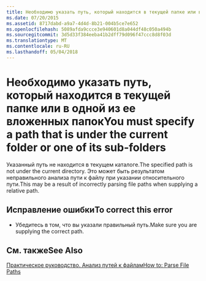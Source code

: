 ```yaml
---
title: Необходимо указать путь, который находится в текущей папке или в одной из ее вложенных папок
ms.date: 07/20/2015
ms.assetid: 8717dabd-a9a7-4d4d-8b21-004b5ce7e652
ms.openlocfilehash: 5089afda9ccce3e940601d8a044df48c050a494b
ms.sourcegitcommit: 3d5d33f384eeba41b2dff79d096f47ccc8d8f03d
ms.translationtype: MT
ms.contentlocale: ru-RU
ms.lasthandoff: 05/04/2018
---
```

# <a name="you-must-specify-a-path-that-is-under-the-current-folder-or-one-of-its-sub-folders"></a><span data-ttu-id="6f527-102">Необходимо указать путь, который находится в текущей папке или в одной из ее вложенных папок</span><span class="sxs-lookup"><span data-stu-id="6f527-102">You must specify a path that is under the current folder or one of its sub-folders</span></span>
<span data-ttu-id="6f527-103">Указанный путь не находится в текущем каталоге.</span><span class="sxs-lookup"><span data-stu-id="6f527-103">The specified path is not under the current directory.</span></span> <span data-ttu-id="6f527-104">Это может быть результатом неправильного анализа пути к файлу при указании относительного пути.</span><span class="sxs-lookup"><span data-stu-id="6f527-104">This may be a result of incorrectly parsing file paths when supplying a relative path.</span></span>  
  
## <a name="to-correct-this-error"></a><span data-ttu-id="6f527-105">Исправление ошибки</span><span class="sxs-lookup"><span data-stu-id="6f527-105">To correct this error</span></span>  
  
-   <span data-ttu-id="6f527-106">Убедитесь в том, что вы указали правильный путь.</span><span class="sxs-lookup"><span data-stu-id="6f527-106">Make sure you are supplying the correct path.</span></span>  
  
## <a name="see-also"></a><span data-ttu-id="6f527-107">См. также</span><span class="sxs-lookup"><span data-stu-id="6f527-107">See Also</span></span>  
 [<span data-ttu-id="6f527-108">Практическое руководство. Анализ путей к файлам</span><span class="sxs-lookup"><span data-stu-id="6f527-108">How to: Parse File Paths</span></span>](../../visual-basic/developing-apps/programming/drives-directories-files/how-to-parse-file-paths.md)
